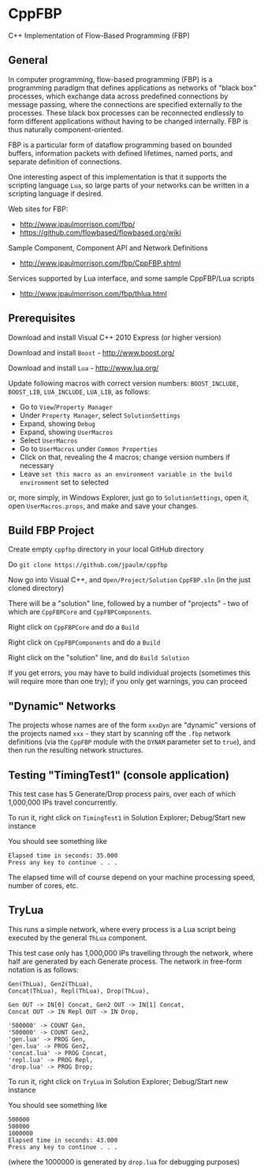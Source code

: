 CppFBP
===

C++ Implementation of Flow-Based Programming (FBP)

General
---

In computer programming, flow-based programming (FBP) is a programming paradigm that defines applications as networks of "black box" processes, which exchange data across predefined connections by message passing, where the connections are specified externally to the processes. These black box processes can be reconnected endlessly to form different applications without having to be changed internally. FBP is thus naturally component-oriented.

FBP is a particular form of dataflow programming based on bounded buffers, information packets with defined lifetimes, named ports, and separate definition of connections.

One interesting aspect of this implementation is that it supports the scripting language `Lua`, so large parts of your networks can be written in a scripting language if desired.

Web sites for FBP: 
* http://www.jpaulmorrison.com/fbp/
* https://github.com/flowbased/flowbased.org/wiki

Sample Component, Component API and Network Definitions
* http://www.jpaulmorrison.com/fbp/CppFBP.shtml
 
Services supported by Lua interface, and some sample CppFBP/Lua scripts
* http://www.jpaulmorrison.com/fbp/thlua.html


Prerequisites
---

Download and install Visual C++ 2010 Express (or higher version)

Download and install `Boost` - http://www.boost.org/

Download and install `Lua` - http://www.lua.org/

Update following macros with correct version numbers: `BOOST_INCLUDE`, `BOOST_LIB`, `LUA_INCLUDE`, `LUA_LIB`, as follows:
- Go to `View`/`Property Manager`
- Under `Property Manager`, select `SolutionSettings`
- Expand, showing `Debug`
- Expand, showing `UserMacros`
- Select `UserMacros`
- Go to `UserMacros` under `Common Properties`
- Click on that, revealing the 4 macros; change version numbers if necessary
- Leave `set this macro as an environment variable in the build environment` set to selected
 
or, more simply, in Windows Explorer, just go to `SolutionSettings`, open it, open `UserMacros.props`, and make and save your changes.


Build FBP Project
---

Create empty `cppfbp` directory in your local GitHub directory

Do `git clone https://github.com/jpaulm/cppfbp`

Now go into Visual C++, and `Open/Project/Solution` `CppFBP.sln` (in the just cloned directory)

There will be a "solution" line, followed by a number of "projects" - two of which are `CppFBPCore` and `CppFBPComponents`.
 
Right click on `CppFBPCore` and do a `Build`

Right click on `CppFBPComponents` and do a `Build`

Right click on the "solution" line, and do `Build Solution`

If you get errors, you may have to build individual projects (sometimes this will require more than one try); if you only get warnings, you can proceed

"Dynamic" Networks
---

The projects whose names are of the form `xxxDyn` are "dynamic" versions of the projects named `xxx` - they start by scanning off the `.fbp` network definitions (via the `CppFBP` module with the `DYNAM` parameter set to `true`), and then run the resulting network structures.


Testing "TimingTest1" (console application)
---

This test case has 5 Generate/Drop process pairs, over each of which 1,000,000 IPs travel concurrently.

To run it, right click on `TimingTest1` in Solution Explorer; Debug/Start new instance

You should see something like

    Elapsed time in seconds: 35.000
    Press any key to continue . . .

The elapsed time will of course depend on your machine processing speed, number of cores, etc.

TryLua
---

This runs a simple network, where every process is a Lua script being executed by the general `ThLua` component.

This test case only has 1,000,000 IPs travelling through the network, where half are generated by each Generate process.  The network in free-form notation is as follows:

    Gen(ThLua), Gen2(ThLua), 
    Concat(ThLua), Repl(ThLua), Drop(ThLua),

    Gen OUT -> IN[0] Concat, Gen2 OUT -> IN[1] Concat,
    Concat OUT -> IN Repl OUT -> IN Drop,

    '500000' -> COUNT Gen,
    '500000' -> COUNT Gen2,
    'gen.lua' -> PROG Gen, 
    'gen.lua' -> PROG Gen2,
    'concat.lua' -> PROG Concat,
    'repl.lua' -> PROG Repl,
    'drop.lua' -> PROG Drop;


To run it, right click on `TryLua` in Solution Explorer; Debug/Start new instance

You should see something like

    500000
    500000
    1000000
    Elapsed time in seconds: 43.000
    Press any key to continue . . .
    
(where the 1000000 is generated by `drop.lua` for debugging purposes)    

